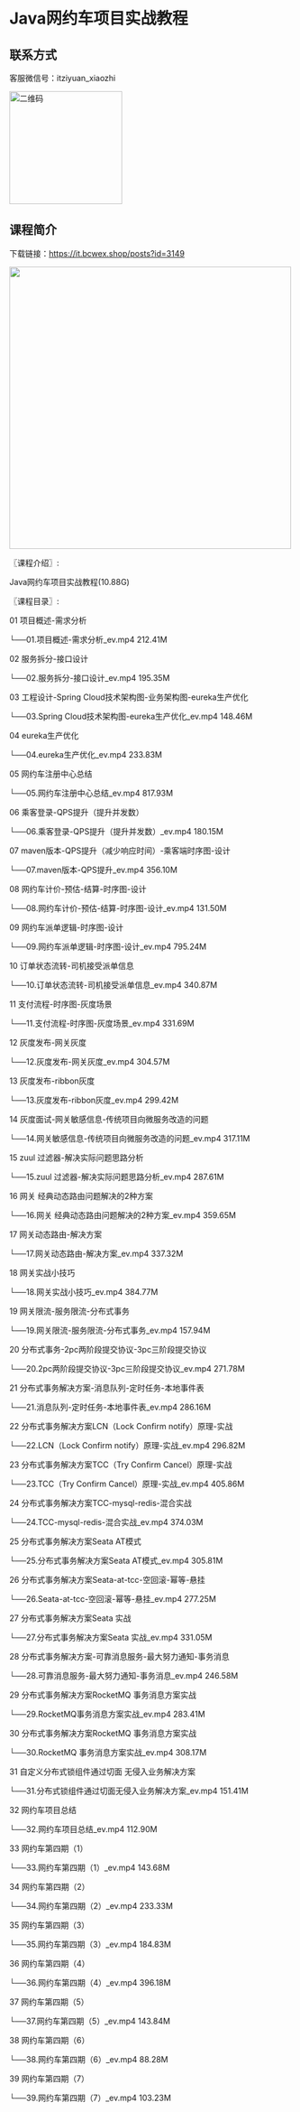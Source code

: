 # Java网约车项目实战教程

## 联系方式

客服微信号：itziyuan_xiaozhi

<img src="https://ziyuanyun.oss-cn-guangzhou.aliyuncs.com/common/20240614073449/666b82192834a.jpg" width="200" height="200" alt="二维码">

## 课程简介

下载链接：https://it.bcwex.shop/posts?id=3149

<img src="https://ziyuanyun.oss-cn-guangzhou.aliyuncs.com/yun/20240515185027/66449373c8ab2.jpg" width="500" alt="">

  〖课程介绍〗:

 Java网约车项目实战教程(10.88G)

 〖课程目录〗:

 01 项目概述-需求分析

 └──01.项目概述-需求分析_ev.mp4 212.41M

 02 服务拆分-接口设计

 └──02.服务拆分-接口设计_ev.mp4 195.35M

 03 工程设计-Spring Cloud技术架构图-业务架构图-eureka生产优化

 └──03.Spring Cloud技术架构图-eureka生产优化_ev.mp4 148.46M

 04 eureka生产优化

 └──04.eureka生产优化_ev.mp4 233.83M

 05 网约车注册中心总结

 └──05.网约车注册中心总结_ev.mp4 817.93M

 06 乘客登录-QPS提升（提升并发数）

 └──06.乘客登录-QPS提升（提升并发数）_ev.mp4 180.15M

 07 maven版本-QPS提升（减少响应时间）-乘客端时序图-设计

 └──07.maven版本-QPS提升_ev.mp4 356.10M

 08 网约车计价-预估-结算-时序图-设计

 └──08.网约车计价-预估-结算-时序图-设计_ev.mp4 131.50M

 09 网约车派单逻辑-时序图-设计

 └──09.网约车派单逻辑-时序图-设计_ev.mp4 795.24M

 10 订单状态流转-司机接受派单信息

 └──10.订单状态流转-司机接受派单信息_ev.mp4 340.87M

 11 支付流程-时序图-灰度场景

 └──11.支付流程-时序图-灰度场景_ev.mp4 331.69M

 12 灰度发布-网关灰度

 └──12.灰度发布-网关灰度_ev.mp4 304.57M

 13 灰度发布-ribbon灰度

 └──13.灰度发布-ribbon灰度_ev.mp4 299.42M

 14 灰度面试-网关敏感信息-传统项目向微服务改造的问题

 └──14.网关敏感信息-传统项目向微服务改造的问题_ev.mp4 317.11M

 15 zuul 过滤器-解决实际问题思路分析

 └──15.zuul 过滤器-解决实际问题思路分析_ev.mp4 287.61M

 16 网关 经典动态路由问题解决的2种方案

 └──16.网关 经典动态路由问题解决的2种方案_ev.mp4 359.65M

 17 网关动态路由-解决方案

 └──17.网关动态路由-解决方案_ev.mp4 337.32M

 18 网关实战小技巧

 └──18.网关实战小技巧_ev.mp4 384.77M

 19 网关限流-服务限流-分布式事务

 └──19.网关限流-服务限流-分布式事务_ev.mp4 157.94M

 20 分布式事务-2pc两阶段提交协议-3pc三阶段提交协议

 └──20.2pc两阶段提交协议-3pc三阶段提交协议_ev.mp4 271.78M

 21 分布式事务解决方案-消息队列-定时任务-本地事件表

 └──21.消息队列-定时任务-本地事件表_ev.mp4 286.16M

 22 分布式事务解决方案LCN（Lock Confirm notify）原理-实战

 └──22.LCN（Lock Confirm notify）原理-实战_ev.mp4 296.82M

 23 分布式事务解决方案TCC（Try Confirm Cancel）原理-实战

 └──23.TCC（Try Confirm Cancel）原理-实战_ev.mp4 405.86M

 24 分布式事务解决方案TCC-mysql-redis-混合实战

 └──24.TCC-mysql-redis-混合实战_ev.mp4 374.03M

 25 分布式事务解决方案Seata AT模式

 └──25.分布式事务解决方案Seata AT模式_ev.mp4 305.81M

 26 分布式事务解决方案Seata-at-tcc-空回滚-幂等-悬挂

 └──26.Seata-at-tcc-空回滚-幂等-悬挂_ev.mp4 277.25M

 27 分布式事务解决方案Seata 实战

 └──27.分布式事务解决方案Seata 实战_ev.mp4 331.05M

 28 分布式事务解决方案-可靠消息服务-最大努力通知-事务消息

 └──28.可靠消息服务-最大努力通知-事务消息_ev.mp4 246.58M

 29 分布式事务解决方案RocketMQ 事务消息方案实战

 └──29.RocketMQ事务消息方案实战_ev.mp4 283.41M

 30 分布式事务解决方案RocketMQ 事务消息方案实战

 └──30.RocketMQ 事务消息方案实战_ev.mp4 308.17M

 31 自定义分布式锁组件通过切面 无侵入业务解决方案

 └──31.分布式锁组件通过切面无侵入业务解决方案_ev.mp4 151.41M

 32 网约车项目总结

 └──32.网约车项目总结_ev.mp4 112.90M

 33 网约车第四期（1）

 └──33.网约车第四期（1）_ev.mp4 143.68M

 34 网约车第四期（2）

 └──34.网约车第四期（2）_ev.mp4 233.33M

 35 网约车第四期（3）

 └──35.网约车第四期（3）_ev.mp4 184.83M

 36 网约车第四期（4）

 └──36.网约车第四期（4）_ev.mp4 396.18M

 37 网约车第四期（5）

 └──37.网约车第四期（5）_ev.mp4 143.84M

 38 网约车第四期（6）

 └──38.网约车第四期（6）_ev.mp4 88.28M

 39 网约车第四期（7）

 └──39.网约车第四期（7）_ev.mp4 103.23M

  